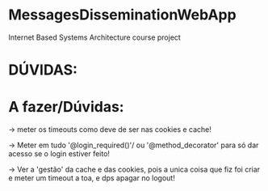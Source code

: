 # MessagesDisseminationWebApp
Internet Based Systems Architecture course project

# DÚVIDAS:





# A fazer/Dúvidas:
-> meter os timeouts como deve de ser nas cookies e cache!

-> Meter em tudo '@login_required()'/ ou '@method_decorator' para só dar acesso se o login estiver feito!

-> Ver a 'gestão' da cache e das cookies, pois a unica coisa que fiz foi criar e meter um timeout a toa, e dps apagar no logout!
 
